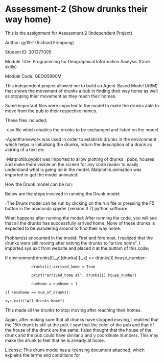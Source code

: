 # Assessment-2 (Show drunks their way home)

This is the assignment for Assessment 2 (Independent Project)

Author: gy19rf (Richard Frimpong) 

Student ID: 201377095

Module Title: Programming for Geographical Information Analysis (Core skills)

Module Code: GEOG5990M

This independent project allowed me to build an Agent-Based Model (ABM) that shows the movement of drunks a pub in finding their way home as well as stopping thier movement as they reach their homes.

Some important files were imported to the model to make the drunks able to move from the pub to their respective homes. 

These files included;

-csv file which enables the drunks to be exchanged and listed on the model.

-Agentframework was used in order to establish drunks in the environment which helps in initialising the drunks, return the description of a drunk as astring of a text etc.

-Matplotlib.pyplot was imported to allow plotting of drunks , pubs, houses and make them visible on the screen for any code reader to easily understand what is going on in the model.
Matplotlib.animation was imported to get the model animated.

How the Drunk model can be run:

Below are the steps involved in running the Drunk model:

-The Drunk model can be run by clicking on the run file or pressing the F5 button in the anaconda spyder (version 3.7) python software.

What happens after running the model:
After running the code, you will see that all the drunks has successfully arrived home. None of these drunks is expected to be wandering around to find their way home. 

Problem(s) encounted in the model:
First and foremost, I realized that the drunks were still moving after setting the drunks to "arrive home". I imported sys.exit from website and placed it at the buttom of this code; 

if environment[drunks[i]._y][drunks[i]._x] == drunks[i].house_number:           
                
                drunks[i].arrived_home = True
                
                print("arrived_home at", drunks[i].house_number)
                
                numhome = numhome + 1
    
    if (numhome == num_of_drunks):
    
    sys.exit("All drunks home")

This made all the drunks to stop moving after reaching their homes.

Again, after making sure that all drunks have stopped moving, I realized that the 15th drunk is still at the pub. I saw that the color of the pub and that of the house of the drunk are the same. I also thought that the house of the drunk and the pub could have similar x and y coordinate numbers. This may make the drunk to feel that he is already at home.

License: This drunk model has a licensing document attached, which explains the terms and conditions for  




